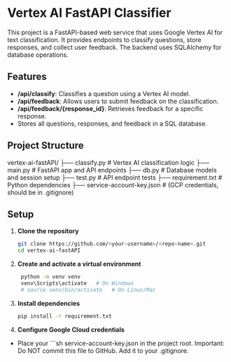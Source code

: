 # Vertex AI FastAPI Classifier

This project is a FastAPI-based web service that uses Google Vertex AI for text classification. It provides endpoints to classify questions, store responses, and collect user feedback. The backend uses SQLAlchemy for database operations.

## Features

- **/api/classify**: Classifies a question using a Vertex AI model.
- **/api/feedback**: Allows users to submit feedback on the classification.
- **/api/feedback/{response_id}**: Retrieves feedback for a specific response.
- Stores all questions, responses, and feedback in a SQL database.

## Project Structure
vertex-ai-fastAPI/
├── classify.py # Vertex AI classification logic 
├── main.py  # FastAPI app and API endpoints
├── db.py # Database models and session setup 
├── test.py # API endpoint tests 
├── requirement.txt # Python dependencies
├── service-account-key.json # (GCP credentials, should be in .gitignore)


## Setup

1. **Clone the repository**
   ```sh
   git clone https://github.com/<your-username>/<repo-name>.git
   cd vertex-ai-fastAPI
   

2. **Create and activate a virtual environment**
   ```sh
    python -m venv venv
    venv\Scripts\activate   # On Windows
    # source venv/bin/activate   # On Linux/Mac
3. **Install dependencies**
   ```sh
   pip install -r requirement.txt

4. **Configure Google Cloud credentials**
  - Place your ```sh service-account-key.json in the project root.
Important: Do NOT commit this file to GitHub. Add it to your .gitignore.
